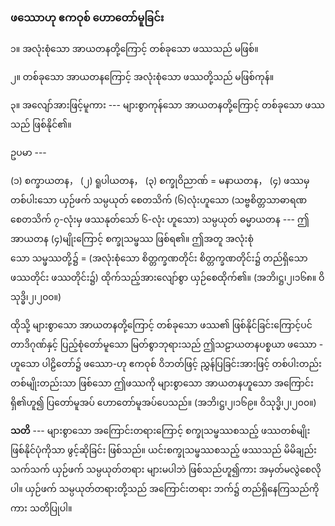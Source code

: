 ### ဖဿောဟု ဧကဝုစ် ဟောတော်မူခြင်း

၁။ အလုံးစုံသော အာယတနတို့ကြောင့် တစ်ခုသော ဖဿသည် မဖြစ်။

၂။ တစ်ခုသော အာယတနကြောင့် အလုံးစုံသော ဖဿတို့သည် မဖြစ်ကုန်။

၃။ အလျော်အားဖြင့်မူကား --- များစွာကုန်သော အာယတနတို့ကြောင့် တစ်ခုသော ဖဿသည် ဖြစ်နိုင်၏။

ဥပမာ ---

(၁) စက္ခာယတန， (၂) ရူပါယတန， (၃) စက္ခုဝိညာဏ် = မနာယတန， (၄) ဖဿမှ တစ်ပါးသော ယှဉ်ဖက်
သမ္ပယုတ် စေတသိက် (၆)လုံးဟူသော (သဗ္ဗစိတ္တသာဓာရဏ စေတသိက် ၇-လုံးမှ ဖဿနုတ်သော် ၆-လုံး
ဟူသော) သမ္ပယုတ် ဓမ္မာယတန --- ဤအာယတန (၄)မျိုးကြောင့် စက္ခုသမ္ဖဿ ဖြစ်ရ၏။ ဤအတူ အလုံးစုံ   
သော သမ္ဖဿတို့၌ = (အလုံးစုံသော စိတ္တက္ခဏတိုင်း စိတ္တက္ခဏတိုင်း၌ တည်ရှိသော ဖဿတိုင်း ဖဿတိုင်း၌)
ထိုက်သည့်အားလျော်စွာ ယှဉ်စေထိုက်၏။ (အဘိ၊ဋ္ဌ၊၂၊၁၆၈။ ဝိသုဒ္ဓိ၊၂၊၂၀၀။)

ထိုသို့ များစွာသော အာယတနတို့ကြောင့် တစ်ခုသော ဖဿ၏ ဖြစ်နိုင်ခြင်းကြောင့်ပင် တာဒိဂုဏ်နှင့်
ပြည့်စုံတော်မူသော မြတ်စွာဘုရားသည် ဤသဠာယတနပစ္စယာ ဖဿော - ဟူသော ပါဠိတော်၌ ဖဿော-ဟု
ဧကဝုစ် ဝိဘတ်ဖြင့် ညွှန်ပြခြင်းအားဖြင့် တစ်ပါးတည်း တစ်မျိုးတည်းသာ ဖြစ်သော ဤဖဿကို များစွာသော
အာယတနဟူသော အကြောင်းရှိ၏ဟူ၍ ပြတော်မူအပ် ဟောတော်မူအပ်ပေသည်။
<r>(အဘိ၊ဋ္ဌ၊၂၊၁၆၉။ ဝိသုဒ္ဓိ၊၂၊၂၀၀။)</r>

**သတိ** --- များစွာသော အကြောင်းတရားကြောင့် စက္ခုသမ္ဖဿစသည့် ဖဿတစ်မျိုး ဖြစ်နိုင်ပုံကိုသာ
ဖွင့်ဆိုခြင်း ဖြစ်သည်။ ယင်းစက္ခုသမ္ဖဿစသည့် ဖဿသည် မိမိချည်းသက်သက် ယှဉ်ဖက် သမ္ပယုတ်တရား
များမပါဘဲ ဖြစ်သည်ဟူ၍ကား အမှတ်မလွဲစေလိုပါ။ ယှဉ်ဖက် သမ္ပယုတ်တရားတို့သည် အကြောင်းတရား
ဘက်၌ တည်ရှိနေကြသည်ကိုကား သတိပြုပါ။